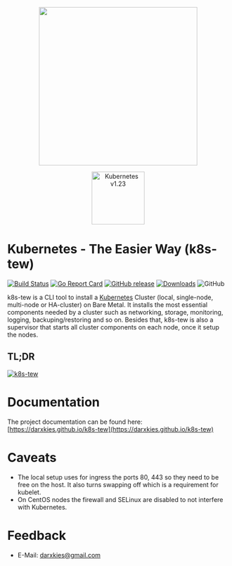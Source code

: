 <p align="center"><img src="logo.svg" width="360"></p>

<p align="center"><a href="https://github.com/cncf/k8s-conformance/tree/master/v1.23/k8s-tew"><img src="conformance/certified-kubernetes-color.svg"  alt="Kubernetes v1.23" width="120"></a></p>

# Kubernetes - The Easier Way (k8s-tew)

[![Build Status](https://travis-ci.com/darxkies/k8s-tew.svg?branch=master)](https://travis-ci.com/darxkies/k8s-tew)
[![Go Report Card](https://goreportcard.com/badge/github.com/darxkies/k8s-tew)](https://goreportcard.com/report/github.com/darxkies/k8s-tew)
[![GitHub release](https://img.shields.io/github/tag/darxkies/k8s-tew.svg)](https://github.com/darxkies/k8s-tew/releases/latest)
[![Downloads](https://img.shields.io/github/downloads/darxkies/k8s-tew/total)](https://github.com/darxkies/k8s-tew/releases/latest)
![GitHub](https://img.shields.io/github/license/darxkies/k8s-tew.svg)


k8s-tew is a CLI tool to install a [Kubernetes](https://kubernetes.io/) Cluster (local, single-node, multi-node or HA-cluster) on Bare Metal. It installs the most essential components needed by a cluster such as networking, storage, monitoring, logging, backuping/restoring and so on. Besides that, k8s-tew is also a supervisor that starts all cluster components on each node, once it setup the nodes.

## TL;DR

[![k8s-tew](https://img.youtube.com/vi/53qQa5EkBTU/0.jpg)](https://www.youtube.com/watch?v=53qQa5EkBTU)

# Documentation

The project documentation can be found here: [https://darxkies.github.io/k8s-tew](https://darxkies.github.io/k8s-tew)

# Caveats

* The local setup uses for ingress the ports 80, 443 so they need to be free on the host. It also turns swapping off which is a requirement for kubelet.
* On CentOS nodes the firewall and SELinux are disabled to not interfere with Kubernetes.

# Feedback

* E-Mail: darxkies@gmail.com
